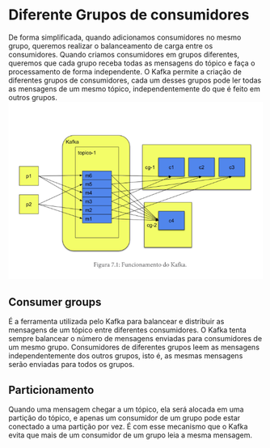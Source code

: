 # Diferente Grupos de consumidores

De forma simplificada, quando adicionamos consumidores no mesmo grupo, queremos realizar o balanceamento de carga entre os consumidores. Quando criamos consumidores em grupos diferentes, queremos que cada grupo receba todas as mensagens do tópico e faça o processamento de forma independente.
O Kafka permite a criação de diferentes grupos de consumidores, cada um desses grupos pode ler todas as mensagens de um mesmo tópico, independentemente do que é feito em outros grupos.
![alt text](image.png)

## Consumer groups

É a ferramenta utilizada pelo Kafka para balancear e distribuir as mensagens de um tópico entre diferentes consumidores.
O Kafka tenta sempre balancear o número de mensagens enviadas para consumidores de um mesmo grupo.
Consumidores de diferentes grupos leem as mensagens independentemente dos outros grupos, isto é, as mesmas mensagens serão enviadas para todos os grupos.

## Particionamento

Quando uma mensagem chegar a um tópico, ela será alocada em uma partição do tópico, e apenas um consumidor de um grupo pode estar conectado a uma partição por vez. É com esse mecanismo que o Kafka evita que mais de um consumidor de um grupo leia a mesma mensagem.

